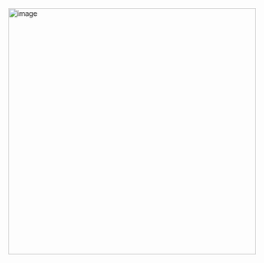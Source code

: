 <img width="498" height="496" alt="image" src="https://github.com/user-attachments/assets/f8a9328d-be2d-4814-b5a5-2dd44c6c366d" />
